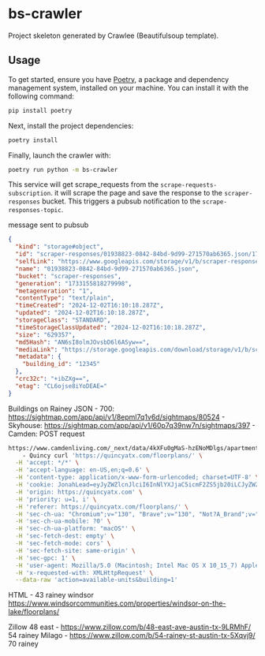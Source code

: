 # bs-crawler

Project skeleton generated by Crawlee (Beautifulsoup template).

## Usage

To get started, ensure you have [Poetry](https://python-poetry.org/), a package and dependency management system, installed on your machine. You can install it with the following command:

```sh
pip install poetry
```

Next, install the project dependencies:

```sh
poetry install
```

Finally, launch the crawler with:

```sh
poetry run python -m bs-crawler
```

This service will get scrape_requests from the `scrape-requests-subscription`. it will scrape the page and save the response to the `scraper-responses` bucket. This triggers a pubsub notification to the `scrape-responses-topic`. 



message sent to pubsub 
```json
{
  "kind": "storage#object",
  "id": "scraper-responses/01938823-0842-84bd-9d99-271570ab6365.json/1733155818279998",
  "selfLink": "https://www.googleapis.com/storage/v1/b/scraper-responses/o/01938823-0842-84bd-9d99-271570ab6365.json",
  "name": "01938823-0842-84bd-9d99-271570ab6365.json",
  "bucket": "scraper-responses",
  "generation": "1733155818279998",
  "metageneration": "1",
  "contentType": "text/plain",
  "timeCreated": "2024-12-02T16:10:18.287Z",
  "updated": "2024-12-02T16:10:18.287Z",
  "storageClass": "STANDARD",
  "timeStorageClassUpdated": "2024-12-02T16:10:18.287Z",
  "size": "629357",
  "md5Hash": "AN6sI8olmJOvsbD6l6ASyw==",
  "mediaLink": "https://storage.googleapis.com/download/storage/v1/b/scraper-responses/o/01938823-0842-84bd-9d99-271570ab6365.json?generation=1733155818279998&alt=media",
  "metadata": {
    "building_id": "12345"
  },
  "crc32c": "+ibZXg==",
  "etag": "CL6ojse8iYoDEAE="
}
```


Buildings on Rainey 
JSON
	- 700: https://sightmap.com/app/api/v1/8epml7q1v6d/sightmaps/80524
	- Skyhouse: https://sightmap.com/app/api/v1/60p7q39nw7n/sightmaps/397
	- Camden: POST request 

```bash
https://www.camdenliving.com/_next/data/4kXFu0gMaS-hzENoMDlgs/apartments/austin-tx/camden-rainey-street/available-apartments.json?citySlug=austin-tx&communitySlug=camden-rainey-street
	- Quincy curl 'https://quincyatx.com/floorplans/' \
  -H 'accept: */*' \
  -H 'accept-language: en-US,en;q=0.6' \
  -H 'content-type: application/x-www-form-urlencoded; charset=UTF-8' \
  -H 'cookie: JonahLead=eyJyZWZlcnJlciI6InNlYXJjaC5icmF2ZS5jb20iLCJyZWZlcnJlcl91cmxfcXVlcnlzdHJpbmciOm51bGwsImN1cnJlbnRfdXJsX3F1ZXJ5c3RyaW5nIjoiIiwicHJvcGVydHlfaWRfaW5zdGFsbGVkIjp0cnVlfQ%3D%3D; PHPSESSID=41519e868bc35ec6838af82ccf810755' \
  -H 'origin: https://quincyatx.com' \
  -H 'priority: u=1, i' \
  -H 'referer: https://quincyatx.com/floorplans/' \
  -H 'sec-ch-ua: "Chromium";v="130", "Brave";v="130", "Not?A_Brand";v="99"' \
  -H 'sec-ch-ua-mobile: ?0' \
  -H 'sec-ch-ua-platform: "macOS"' \
  -H 'sec-fetch-dest: empty' \
  -H 'sec-fetch-mode: cors' \
  -H 'sec-fetch-site: same-origin' \
  -H 'sec-gpc: 1' \
  -H 'user-agent: Mozilla/5.0 (Macintosh; Intel Mac OS X 10_15_7) AppleWebKit/537.36 (KHTML, like Gecko) Chrome/130.0.0.0 Safari/537.36' \
  -H 'x-requested-with: XMLHttpRequest' \
  --data-raw 'action=available-units&building=1'
```

HTML
	- 43 rainey windsor https://www.windsorcommunities.com/properties/windsor-on-the-lake/floorplans/

Zillow
48 east - https://www.zillow.com/b/48-east-ave-austin-tx-9LRMhF/
54 rainey Milago - https://www.zillow.com/b/54-rainey-st-austin-tx-5Xqvj9/
70 rainey